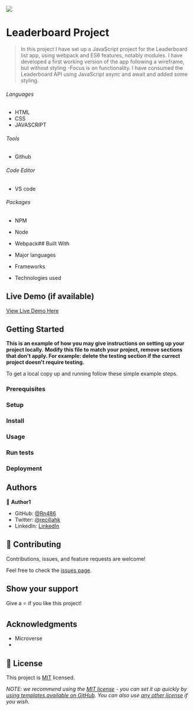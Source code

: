 ![](https://img.shields.io/badge/Microverse-blueviolet)

# Leaderboard Project

> In this project I have set up a JavaScript project for the Leaderboard list app, using webpack and ES6 features, notably modules. I have developed a first working version of the app following a wireframe, but without styling -Focus is on functionality. I have consumed the Leaderboard API using JavaScript async and await and added some styling.


###### Languages 
- HTML
- CSS
- JAVASCRIPT
###### Tools  
- Github
###### Code Editor
- VS code
###### Packages 
- NPM
- Node
- Webpack## Built With

- Major languages
- Frameworks
- Technologies used

## Live Demo (if available)

[View Live Demo Here](https://rn486.github.io/Leaderboard-Project/)


## Getting Started

**This is an example of how you may give instructions on setting up your project locally.**
**Modify this file to match your project, remove sections that don't apply. For example: delete the testing section if the currect project doesn't require testing.**


To get a local copy up and running follow these simple example steps.

### Prerequisites

### Setup

### Install

### Usage

### Run tests

### Deployment



## Authors

👤 **Author1**

- GitHub: [@Rn486](https://github.com/Rn486)
- Twitter: [@recillahk](https://twitter.com/recillahk)
- LinkedIn: [LinkedIn](https://www.linkedin.com/in/recillah-khamala-071151b7/)


## 🤝 Contributing

Contributions, issues, and feature requests are welcome!

Feel free to check the [issues page](https://github.com/Rn486/Leaderboard-Project/issues).

## Show your support

Give a ⭐️ if you like this project!

## Acknowledgments

- Microverse
- 

## 📝 License

This project is [MIT](./LICENSE) licensed.

_NOTE: we recommend using the [MIT license](https://choosealicense.com/licenses/mit/) - you can set it up quickly by [using templates available on GitHub](https://docs.github.com/en/communities/setting-up-your-project-for-healthy-contributions/adding-a-license-to-a-repository). You can also use [any other license](https://choosealicense.com/licenses/) if you wish._
